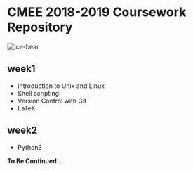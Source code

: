 
# **CMEE 2018-2019 Coursework Repository**

![ice-bear](http://cdn2us.denofgeek.com/sites/denofgeekus/files/styles/article_width/public/2017/08/we-bare-bears-grizz-panda-ice-bear.png?itok=ZAm1gpyl)
## week1
- introduction to Unix and Linux
- Shell scripting
- Version Control with Git
- LaTeX
## week2 
- Python3

**To Be Continued...**